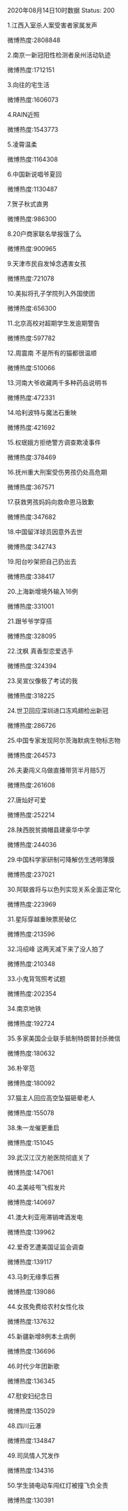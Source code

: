 2020年08月14日10时数据
Status: 200

1.江西入室杀人案受害者家属发声

微博热度:2808848

2.南京一新冠阳性检测者泉州活动轨迹

微博热度:1712151

3.向往的宅生活

微博热度:1606073

4.RAIN近照

微博热度:1543773

5.凌霄温柔

微博热度:1164308

6.中国新说唱爷夏回

微博热度:1130487

7.贺子秋式直男

微博热度:986300

8.20户商家联名举报饿了么

微博热度:900965

9.天津市民自发悼念遇害女孩

微博热度:721078

10.美拟将孔子学院列入外国使团

微博热度:656300

11.北京高校对超期学生发逾期警告

微博热度:597782

12.周震南 不是所有的猫都很温顺

微博热度:510066

13.河南大爷收藏两千多种药品说明书

微博热度:472331

14.哈利波特与魔法石重映

微博热度:421692

15.权珉娥方拒绝警方调查欺凌事件

微博热度:378469

16.抚州重大刑案受伤男孩仍处高危期

微博热度:367571

17.获救男孩妈妈向救命恩马致歉

微博热度:347682

18.中国留洋球员因意外去世

微博热度:342743

19.阳台吵架把自己扔出去

微博热度:338417

20.上海新增境外输入16例

微博热度:331001

21.跟爷爷学穿搭

微博热度:328095

22.沈枫 真香型恋爱选手

微博热度:324394

23.吴宣仪像极了考试的我

微博热度:318225

24.世卫回应深圳进口冻鸡翅检出新冠

微博热度:286726

25.中国专家发现阿尔茨海默病生物标志物

微博热度:264573

26.夫妻闯义乌做直播带货半月赔5万

微博热度:261608

27.唐灿好可爱

微博热度:252214

28.陕西脱贫摘帽县建豪华中学

微博热度:244036

29.中国科学家研制可降解仿生透明薄膜

微博热度:237021

30.阿联酋将与以色列实现关系全面正常化

微博热度:223969

31.星际穿越重映票房破亿

微博热度:213596

32.冯绍峰 这两天减下来了没人拍了

微博热度:210348

33.小鬼背驾照考试题

微博热度:202354

34.南京地铁

微博热度:192724

35.多家美国企业联手抵制特朗普封杀微信

微博热度:180632

36.朴宰范

微博热度:180092

37.猫主人回应高空坠猫砸晕老人

微博热度:155078

38.朱一龙催更重启

微博热度:151045

39.武汉江汉方舱医院彻底关了

微博热度:147061

40.孟美岐甩飞假发片

微博热度:140697

41.澳大利亚用滞销啤酒发电

微博热度:139962

42.爱奇艺遭美国证监会调查

微博热度:139117

43.马刺无缘季后赛

微博热度:139086

44.女孩免费给农村女性化妆

微博热度:137632

45.新疆新增8例本土病例

微博热度:136696

46.时代少年团新歌

微博热度:136345

47.慰安妇纪念日

微博热度:135029

48.四川云瀑

微博热度:134847

49.司凤情人咒发作

微博热度:134316

50.学生骑电动车闯红灯被撞飞负全责

微博热度:130391

